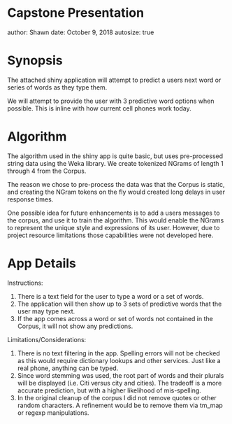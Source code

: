 Capstone Presentation
========================================================
author: Shawn
date: October 9, 2018
autosize: true

Synopsis
========================================================

The attached shiny application will attempt to predict a users next word or series of words as they type them. 

We will attempt to provide the user with 3 predictive word options when possible. This is inline with how current cell phones work today.

Algorithm
========================================================

The algorithm used in the shiny app is quite basic, but uses pre-processed string data using the Weka library. We create tokenized NGrams of length 1 through 4 from the Corpus. 

The reason we chose to pre-process the data was that the Corpus is static, and creating the NGram tokens on the fly would created long delays in user response times.

One possible idea for future enhancements is to add a users messages to the corpus, and use it to train the algorithm. This would enable the NGrams to represent the unique style and expressions of its user. However, due to project resource limitations those capabilities were not developed here.

App Details
========================================================

Instructions:

1. There is a text field for the user to type a word or a set of words.
2. The application will then show up to 3 sets of predictive words that the user may type next.
3. If the app comes across a word or set of words not contained in the Corpus, it will not show any predictions.

Limitations/Considerations:

1. There is no text filtering in the app. Spelling errors will not be checked as this would require dictionary lookups and other services. Just like a real phone, anything can be typed.
2. Since word stemming was used, the root part of words and their plurals will be displayed (i.e. Citi versus city and cities). The tradeoff is a more accurate prediction, but with a higher likelihood of mis-spelling.
3. In the original cleanup of the corpus I did not remove quotes or other random characters. A refinement would be to remove them via tm_map or regexp manipulations.